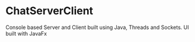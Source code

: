 # ChatServerClient
Console based Server and Client built using Java, Threads and Sockets. UI built with JavaFx
